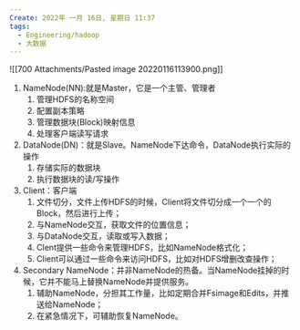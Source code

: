 ```yaml
---
Create: 2022年 一月 16日, 星期日 11:37
tags: 
  - Engineering/hadoop
  - 大数据
---
```

![[700 Attachments/Pasted image 20220116113900.png]]
1. NameNode(NN):就是Master，它是一个主管、管理者
	1. 管理HDFS的名称空间
	2. 配置副本策略
	3. 管理数据块(Block)映射信息
	4. 处理客户端读写请求
2. DataNode(DN)：就是Slave。NameNode下达命令，DataNode执行实际的操作
	1. 存储实际的数据块
	2. 执行数据块的读/写操作
3. Client：客户端
	1. 文件切分，文件上传HDFS的时候，Client将文件切分成一个一个的Block，然后进行上传；
	2. 与NameNode交互，获取文件的位置信息；
	3. 与DataNode交互，读取或写入数据；
	4. Clent提供一些命令来管理HDFS，比如NameNode格式化；
	5. Client可以通过一些命令来访问HDFS，比如对HDFS增删改查操作；
4. Secondary NameNode：并非NameNode的热备。当NameNode挂掉的时候，它并不能马上替换NameNode并提供服务。
	1. 辅助NameNode，分担其工作量，比如定期合并Fsimage和Edits，并推送给NameNode；
	2. 在紧急情况下，可辅助恢复NameNode。






